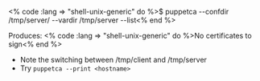 <% code :lang => "shell-unix-generic" do %>$ puppetca --confdir /tmp/server/ --vardir /tmp/server --list<% end %>

Produces: <% code :lang => "shell-unix-generic" do %>No certificates to sign<% end %>

* Note the switching between /tmp/client and /tmp/server
* Try `puppetca --print <hostname>`
